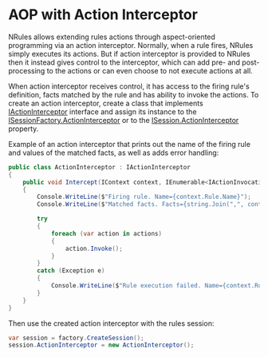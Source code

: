# AOP with Action Interceptor

NRules allows extending rules actions through aspect-oriented programming via an action interceptor. Normally, when a rule fires, NRules simply executes its actions. But if action interceptor is provided to NRules then it instead gives control to the interceptor, which can add pre- and post-processing to the actions or can even choose to not execute actions at all.

When action interceptor receives control, it has access to the firing rule's definition, facts matched by the rule and has ability to invoke the actions. To create an action interceptor, create a class that implements [IActionInterceptor](xref:NRules.Extensibility.IActionInterceptor) interface and assign its instance to the [ISessionFactory.ActionInterceptor](xref:NRules.ISessionFactory.ActionInterceptor) or to the [ISession.ActionInterceptor](xref:NRules.ISession.ActionInterceptor) property.

Example of an action interceptor that prints out the name of the firing rule and values of the matched facts, as well as adds error handling:
```c#
public class ActionInterceptor : IActionInterceptor
{
    public void Intercept(IContext context, IEnumerable<IActionInvocation> actions)
    {
        Console.WriteLine($"Firing rule. Name={context.Rule.Name}");
        Console.WriteLine($"Matched facts. Facts={string.Join(",", context.Match.Facts.Select(x => x.Value))}");

        try
        {
            foreach (var action in actions)
            {
                action.Invoke();
            }
        }
        catch (Exception e)
        {
            Console.WriteLine($"Rule execution failed. Name={context.Rule.Name} Exception={e.Message}");
        }
    }
}
```

Then use the created action interceptor with the rules session:
```c#
var session = factory.CreateSession();
session.ActionInterceptor = new ActionInterceptor();
```
